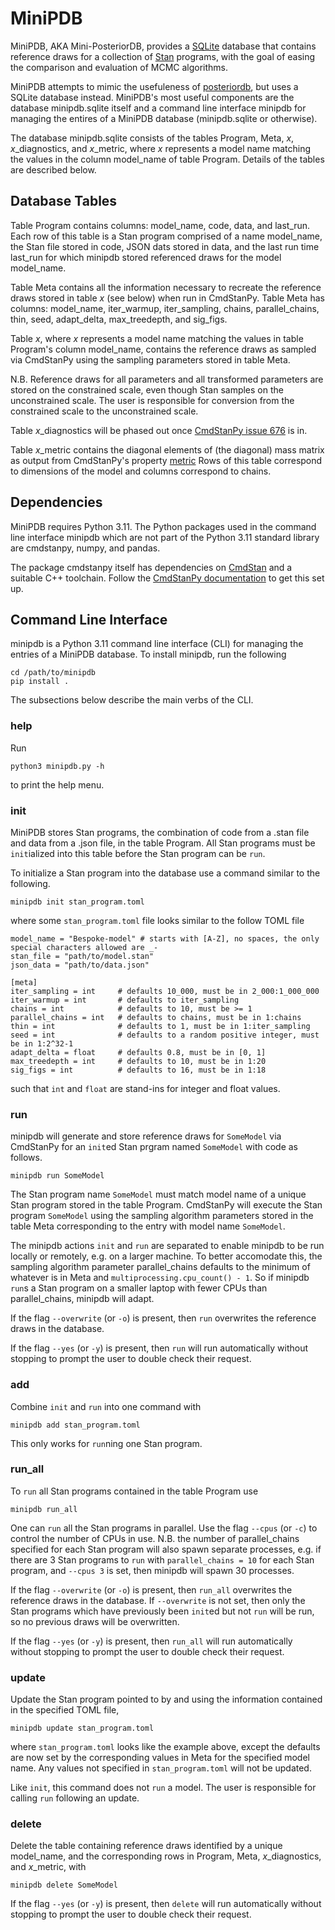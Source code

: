 # MiniPDB

MiniPDB, AKA Mini-PosteriorDB, provides a
[SQLite](https://www.sqlite.org/index.html) database that contains reference
draws for a collection of [Stan](https://mc-stan.org/) programs, with the goal
of easing the comparison and evaluation of MCMC algorithms.

MiniPDB attempts to mimic the usefuleness of
[posteriordb](https://github.com/stan-dev/posteriordb), but uses a SQLite
database instead.  MiniPDB's most useful components are the database
minipdb.sqlite itself and a command line interface minipdb for managing
the entires of a MiniPDB database (minipdb.sqlite or otherwise).

The database minipdb.sqlite consists of the tables Program, Meta, *x*,
*x*_diagnostics, and *x*_metric, where *x* represents a model name matching the
values in the column model_name of table Program.  Details of the tables are
described below.

## Database Tables

Table Program contains columns: model_name, code, data, and last_run.
Each row of this table is a Stan program comprised of a name model_name, the
Stan file stored in code, JSON dats stored in data, and the last run time
last_run for which minipdb stored referenced draws for the model
model_name.

Table Meta contains all the information necessary to recreate the reference
draws stored in table *x* (see below) when run in CmdStanPy.  Table Meta has
columns: model_name, iter_warmup, iter_sampling, chains,
parallel_chains, thin, seed, adapt_delta, max_treedepth, and
sig_figs.

Table *x*, where *x* represents a model name matching the values in table
Program's column model_name, contains the reference draws as sampled via
CmdStanPy using the sampling parameters stored in table Meta.

N.B. Reference draws for all parameters and all transformed parameters are stored
on the constrained scale, even though Stan samples on the unconstrained
scale.  The user is responsible for conversion from the constrained scale to the
unconstrained scale.

Table *x*_diagnostics will be phased out once [CmdStanPy issue
676](https://github.com/stan-dev/cmdstanpy/issues/676) is in.

Table *x*_metric contains the diagonal elements of (the diagonal) mass matrix as
output from CmdStanPy's property
[metric](https://mc-stan.org/cmdstanpy/api.html#cmdstanpy.CmdStanMCMC.metric)
Rows of this table correspond to dimensions of the model and columns correspond
to chains.

## Dependencies

MiniPDB requires Python 3.11.  The Python packages used in the command line
interface minipdb which are not part of the Python 3.11 standard library are
cmdstanpy, numpy, and pandas.

The package cmdstanpy itself has dependencies on
[CmdStan](https://mc-stan.org/docs/cmdstan-guide/index.html) and a suitable C++
toolchain.  Follow the [CmdStanPy documentation](https://mc-stan.org/cmdstanpy/)
to get this set up.

## Command Line Interface

minipdb is a Python 3.11 command line interface (CLI) for managing the
entries of a MiniPDB database.  To install minipdb, run the following

```
cd /path/to/minipdb
pip install .
```

The subsections below describe the main verbs of the CLI.

### help

Run

```
python3 minipdb.py -h
```

to print the help menu.

### init

MiniPDB stores Stan programs, the combination of code from a .stan file and
data from a .json file, in the table Program.  All Stan programs must be
`init`ialized into this table before the Stan program can be `run`.

To initialize a Stan program into the database use a command similar to the
following.

```
minipdb init stan_program.toml
```

where some `stan_program.toml` file looks similar to the follow TOML file

```
model_name = "Bespoke-model" # starts with [A-Z], no spaces, the only special characters allowed are _-
stan_file = "path/to/model.stan"
json_data = "path/to/data.json"

[meta]
iter_sampling = int     # defaults 10_000, must be in 2_000:1_000_000
iter_warmup = int       # defaults to iter_sampling
chains = int            # defaults to 10, must be >= 1
parallel_chains = int   # defaults to chains, must be in 1:chains
thin = int              # defaults to 1, must be in 1:iter_sampling
seed = int              # defaults to a random positive integer, must be in 1:2^32-1
adapt_delta = float     # defaults 0.8, must be in [0, 1]
max_treedepth = int     # defaults to 10, must be in 1:20
sig_figs = int          # defaults to 16, must be in 1:18
```

such that `int` and `float` are stand-ins for integer and float values.

### run

minipdb will generate and store reference draws for `SomeModel` via CmdStanPy
for an `init`ed Stan prgram named `SomeModel` with code as follows.

```
minipdb run SomeModel
```

The Stan program name `SomeModel` must match model name of a unique Stan program
stored in the table Program.  CmdStanPy will execute the Stan program
`SomeModel` using the sampling algorithm parameters stored in the table Meta
corresponding to the entry with model name `SomeModel`.

The minipdb actions `init` and `run` are separated to enable minipdb to be run
locally or remotely, e.g. on a larger machine.  To better accomodate this, the
sampling algorithm parameter parallel_chains defaults to the minimum of whatever
is in Meta and `multiprocessing.cpu_count() - 1`.  So if minipdb `run`s a Stan
program on a smaller laptop with fewer CPUs than parallel_chains, minipdb will
adapt.

If the flag `--overwrite` (or `-o`) is present, then `run` overwrites the reference draws
in the database.

If the flag `--yes` (or `-y`) is present, then `run` will run automatically
without stopping to prompt the user to double check their request.

### add

Combine `init` and `run` into one command with

```
minipdb add stan_program.toml
```

This only works for `run`ning one Stan program.

### run_all

To `run` all Stan programs contained in the table Program use

```
minipdb run_all
```

One can `run` all the Stan programs in parallel.  Use the flag `--cpus` (or
`-c`) to control the number of CPUs in use.  N.B. the number of parallel_chains
specified for each Stan program will also spawn separate processes, e.g. if
there are 3 Stan programs to `run` with `parallel_chains = 10` for each Stan
program, and `--cpus 3` is set, then minipdb will spawn 30 processes.

If the flag `--overwrite` (or `-o`) is present, then `run_all` overwrites the
reference draws in the database.  If `--overwrite` is not set, then only the
Stan programs which have previously been `init`ed but not `run` will be run, so
no previous draws will be overwritten.

If the flag `--yes` (or `-y`) is present, then `run_all` will run automatically
without stopping to prompt the user to double check their request.

### update

Update the Stan program pointed to by and using the information contained in the
specified TOML file,

```
minipdb update stan_program.toml
```

where `stan_program.toml` looks like the example above, except the defaults are
now set by the corresponding values in Meta for the specified model name.  Any
values not specified in `stan_program.toml` will not be updated.

Like `init`, this command does not `run` a model.  The user is responsible for
calling `run` following an update.

### delete

Delete the table containing reference draws identified by a unique model_name, and the
corresponding rows in Program, Meta, *x*_diagnostics, and *x*_metric, with

```
minipdb delete SomeModel
```

If the flag `--yes` (or `-y`) is present, then `delete` will run automatically
without stopping to prompt the user to double check their request.
